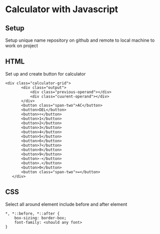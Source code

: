 # Calculator with Javascript

## Setup
Setup unique name repository on github and remote to local machine to work on project

## HTML
 Set up and create button for calculator 

 ```
<div class="calculator-grid">
        <div class="output">
            <div class="previous-operand"></div>
            <div class="cuurent-operand"></div>
        </div>
        <button class="span-two">AC</button>
        <button>DEL</button>
        <button>÷</button>
        <button>1</button>
        <button>2</button>
        <button>3</button>
        <button>4</button>
        <button>5</button>
        <button>6</button>
        <button>7</button>
        <button>8</button>
        <button>9</button>
        <button>-</button>
        <button>.</button>
        <button>0</button>
        <button class="span-two">=</button>
    </div>
 ```

 ## CSS
 Select all around element include before and after element

 ```
 *, *::before, *::after {
     box-sizing: border-box;
     font-family: <should any font>
 }
 ```